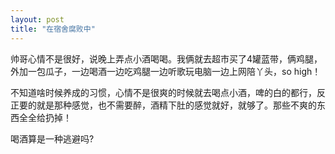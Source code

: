 ```yaml
---
layout: post
title: "在宿舍腐败中"
---
```


帅哥心情不是很好，说晚上弄点小酒喝喝。我俩就去超市买了4罐蓝带，俩鸡腿，外加一包瓜子，一边喝酒一边吃鸡腿一边听歌玩电脑一边上网陪丫头，so high！

不知道啥时候养成的习惯，心情不是很爽的时候就去喝点小酒，啤的白的都行，反正要的就是那种感觉，也不需要醉，酒精下肚的感觉就好，就够了。那些不爽的东西全全给扔掉！

喝酒算是一种逃避吗?
